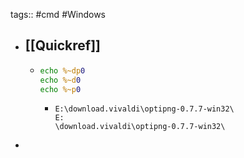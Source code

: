 tags:: #cmd #Windows

- ## [[Quickref]]
  - ```bat
    echo %~dp0
    echo %~d0
    echo %~p0
    ```
    - ```
      E:\download.vivaldi\optipng-0.7.7-win32\
      E:
      \download.vivaldi\optipng-0.7.7-win32\
      ```
-